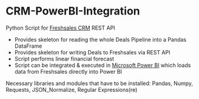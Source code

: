 # CRM-PowerBI-Integration
Python Script for [Freshsales CRM](https://www.freshworks.com/freshsales-crm/) REST API

- Provides skeleton for reading the whole Deals Pipeline into a Pandas DataFrame
- Provides skeleton for writing Deals to Freshsales via REST API
- Script performs linear financial forecast
- Script can be integrated & executed in [Microsoft Power BI](https://powerbi.microsoft.com/de-de/) which loads data from Freshsales directly into Power BI

Necessary libraries and modules that have to be installed: Pandas, Numpy, Requests, JSON_Normalize, Regular Expressions(re)

